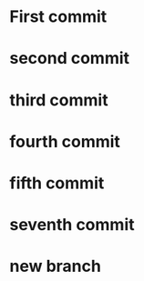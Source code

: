 # First commit


# second commit


# third commit
# fourth commit
# fifth commit

# seventh commit


# new branch
